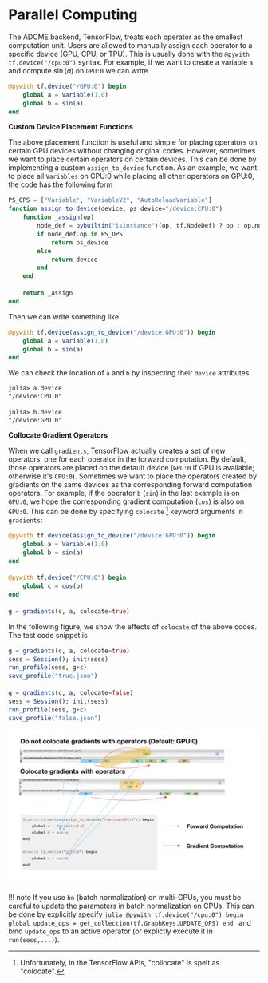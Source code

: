 # Parallel Computing

The ADCME backend, TensorFlow, treats each operator as the smallest computation unit. Users are allowed to manually assign each operator to a specific device (GPU, CPU, or TPU). This is usually done with the `@pywith tf.device("/cpu:0")` syntax. For example, if we want to create a variable `a` and compute $\sin(a)$ on `GPU:0` we can write
```julia
@pywith tf.device("/GPU:0") begin
    global a = Variable(1.0)
    global b = sin(a)
end
```

**Custom Device Placement Functions**

The above placement function is useful and simple for placing operators on certain GPU devices without changing original codes. However, sometimes we want to place certain operators on certain devices. This can be done by implementing a custom `assign_to_device` function. As an example, we want to place all `Variables` on CPU:0 while placing all other operators on GPU:0, the code has the following form
```julia
PS_OPS = ["Variable", "VariableV2", "AutoReloadVariable"]
function assign_to_device(device, ps_device="/device:CPU:0")
    function _assign(op)
        node_def = pybuiltin("isinstance")(op, tf.NodeDef) ? op : op.node_def
        if node_def.op in PS_OPS
            return ps_device
        else
            return device
        end
    end

    return _assign
end
```
Then we can write something like
```julia
@pywith tf.device(assign_to_device("/device:GPU:0")) begin
    global a = Variable(1.0)
    global b = sin(a)
end
```
We can check the location of `a` and `b` by inspecting their `device` attributes
```julia-repl
julia> a.device
"/device:CPU:0"

julia> b.device
"/device:GPU:0"
```

**Collocate Gradient Operators**

When we call `gradients`, TensorFlow actually creates a set of new operators, one for each operator in the forward computation. By default, those operators are placed on the default device (`GPU:0` if GPU is available; otherwise it's `CPU:0`). Sometimes we want to place the operators created by gradients on the same devices as the corresponding forward computation operators. For example, if the operator `b` (`sin`) in the last example is on `GPU:0`, we hope the corresponding gradient computation (`cos`) is also on `GPU:0`. This can be done by specifying `colocate` [^colocate] keyword arguments in `gradients`:
```julia
@pywith tf.device(assign_to_device("/device:GPU:0")) begin
    global a = Variable(1.0)
    global b = sin(a)
end

@pywith tf.device("/CPU:0") begin
    global c = cos(b)
end

g = gradients(c, a, colocate=true)
```
In the following figure, we show the effects of `colocate` of the above codes. The test code snippet is
```julia
g = gradients(c, a, colocate=true)
sess = Session(); init(sess)
run_profile(sess, g+c)
save_profile("true.json")

g = gradients(c, a, colocate=false)
sess = Session(); init(sess)
run_profile(sess, g+c)
save_profile("false.json")
```

![](https://github.com/ADCMEMarket/ADCMEImages/blob/master/ADCME/colocate.png?raw=true)

!!! note
    If you use `bn` (batch normalization) on multi-GPUs, you must be careful to update the parameters in batch normalization on CPUs. This can be done by explicitly specify 
    ```julia
    @pywith tf.device("/cpu:0") begin
    global update_ops = get_collection(tf.GraphKeys.UPDATE_OPS)
    end
    ```
    and bind `update_ops` to an active operator (or explictly execute it in `run(sess,...)`).

[^colocate]: Unfortunately, in the TensorFlow APIs, "collocate" is spelt as "colocate". 
